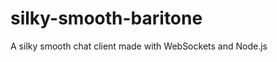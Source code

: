 silky-smooth-baritone
=====================

A silky smooth chat client made with WebSockets and Node.js
